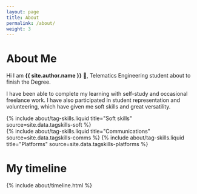 ```yaml
---
layout: page
title: About
permalink: /about/
weight: 3
---
```


# **About Me**

Hi I am **{{ site.author.name }}** :wave:, Telematics Engineering student about to finish the Degree.

I have been able to complete my learning with self-study and occasional freelance work. I have also participated in student representation and volunteering, which have given me soft skills and great versatility.

<!--
<div class="row">
{% include about/skills.html title="Programming Skills" source=site.data.programming-skills %}
{% include about/skills.html title="Other Skills" source=site.data.other-skills %}
</div>
-->

<div class="row">
{% include about/tag-skills.liquid title="Soft skills" source=site.data.tagskills-soft %}
</div>

<div class="row">
{% include about/tag-skills.liquid title="Communications" source=site.data.tagskills-comms %}
{% include about/tag-skills.liquid title="Platforms" source=site.data.tagskills-platforms %}
</div>

# My timeline

<div class="row">
{% include about/timeline.html %}
</div>